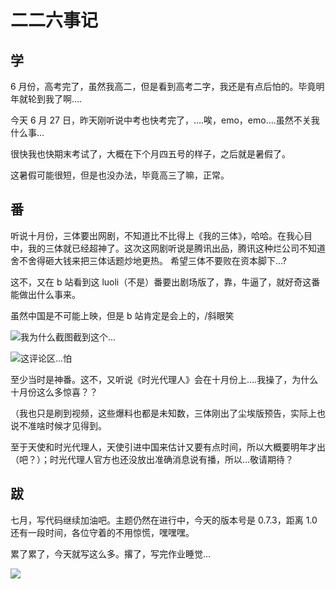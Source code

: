 # 二二六事记

## 学

6 月份，高考完了，虽然我高二，但是看到高考二字，我还是有点后怕的。毕竟明年就轮到我了啊….

今天 6 月 27 日，昨天刚听说中考也快考完了，….唉，emo，emo….虽然不关我什么事…

很快我也快期末考试了，大概在下个月四五号的样子，之后就是暑假了。

这暑假可能很短，但是也没办法，毕竟高三了嘛，正常。

## 番

听说十月份，三体要出网剧，不知道比不比得上《我的三体》，哈哈。在我心目中，我的三体就已经超神了。这次这网剧听说是腾讯出品，腾讯这种烂公司不知道舍不舍得砸大钱来把三体话题炒地更热。
希望三体不要败在资本脚下…?

这不，又在 b 站看到这 luoli（不是）番要出剧场版了，靠，牛逼了，就好奇这番能做出什么事来。

虽然中国是不可能上映，但是 b 站肯定是会上的，/斜眼笑

![我为什么截图截到这个…](https://blog.xhhzs.cn/wp-content/uploads/2022/06/08ACFFE2-9D5F-4542-884D-601B3E55D179-473x1024.png)

![这评论区...怕](https://blog.xhhzs.cn/wp-content/uploads/2022/06/44419F27-B39F-4E25-8B3A-FE6D921B04E5-473x1024.png)

至少当时是神番。这不，又听说《时光代理人》会在十月份上….我操了，为什么十月份这么多惊喜？？

（我也只是刷到视频，这些爆料也都是未知数，三体刚出了尘埃版预告，实际上也说不准啥时候才见得到。

至于天使和时光代理人，天使引进中国来估计又要有点时间，所以大概要明年才出（吧？）；时光代理人官方也还没放出准确消息说有播，所以…敬请期待？

## 跋

七月，写代码继续加油吧。主题仍然在进行中，今天的版本号是 0.7.3，距离 1.0 还有一段时间，各位守着的不用惊慌，嘿嘿嘿。

累了累了，今天就写这么多。撂了，写完作业睡觉…

![](https://blog.xhhzs.cn/wp-content/uploads/2022/06/56329636-B28F-4051-B6AF-B710D1657489.jpeg)

<Timer publishTime="2022-6-27 8:09" location="家中" />

<GitTalk />
